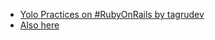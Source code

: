 * [Yolo Practices on #RubyOnRails by tagrudev](https://gist.github.com/tagrudev/3979145)
* [Also here](http://ruby.zigzo.com/2013/02/24/ydd-guidelines-yolo-driven-development/)

